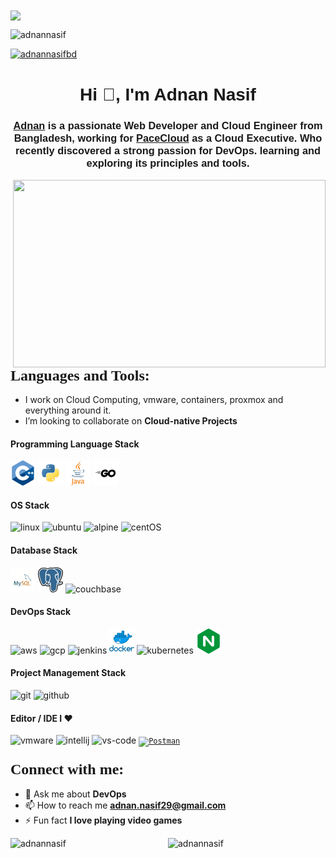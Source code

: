<img align="center" src="https://i.pinimg.com/originals/86/56/8d/86568d91236335604340fcc893087cdb.gif"/>
<p align="left"> <img src="https://komarev.com/ghpvc/?username=adnannasif&label=Profile%20views&color=0e75b6&style=flat" alt="adnannasif" /> </p>

<p <p align="left"> <a href="https://twitter.com/adnannasifbd" target="blank"><img src="https://img.shields.io/twitter/follow/adnannasifbd?logo=twitter&style=for-the-badge" alt="adnannasifbd" /></a> </p>
<!-- Header Section -->
<h1 align="center"><font face="Arial">Hi 👋, I'm Adnan Nasif </font></h1>
<h3 align="center"><font face="Arial"> <a href="https://www.linkedin.com/in/adnannasif/" target="_blank" rel="noreferrer">Adnan</a> is a passionate Web Developer and Cloud Engineer from Bangladesh, working for <a href="https://www.royalgreen.net/">PaceCloud</a>  as a Cloud Executive. Who recently discovered a strong passion for DevOps. learning and exploring its principles and tools.</font></h3>



<!-- GIF -->
<img align="right" height="300" width="500" src="https://i.redd.it/1d11s820dgm91.gif"/>

<!-- Languages and Tools Section -->
<h3 align="left"><font size="+2" face="Verdana">Languages and Tools:</font></h3>


- I work on Cloud Computing, vmware, containers, proxmox and everything around it.
- I’m looking to collaborate on **Cloud-native Projects**



#### Programming Language Stack


<p align="left"><img src="https://raw.githubusercontent.com/devicons/devicon/master/icons/cplusplus/cplusplus-original.svg" alt="bash" title="bash" title="c++" width="40" height="40"/>  <img src="https://raw.githubusercontent.com/github/explore/80688e429a7d4ef2fca1e82350fe8e3517d3494d/topics/python/python.png" alt="python" title="python" width="40" height="40"/> <img src="https://raw.githubusercontent.com/github/explore/80688e429a7d4ef2fca1e82350fe8e3517d3494d/topics/java/java.png" alt="java" title="java8" width="40" height="40"/>  <img src="https://raw.githubusercontent.com/github/explore/80688e429a7d4ef2fca1e82350fe8e3517d3494d/topics/go/go.png" alt="go" title="go" width="40" height="40"/> </p>

#### OS Stack
<p align="left"><img src="https://brandlogos.net/wp-content/uploads/2020/03/Linux-logo.png" alt="linux" title="linux" width="40" height="40"/>  <img src="https://www.vectorlogo.zone/logos/ubuntu/ubuntu-icon.svg" alt="ubuntu" title="ubuntu" width="40" height="40"/>  <img src="https://www.vectorlogo.zone/logos/alpinelinux/alpinelinux-icon.svg" alt="alpine" title="alpine" width="40" height="40"/> <img src="https://www.vectorlogo.zone/logos/centos/centos-icon.svg" alt="centOS" title="centOS" width="40" height="40"/> </p>

#### Database Stack
<p align="left"><img src="https://raw.githubusercontent.com/github/explore/80688e429a7d4ef2fca1e82350fe8e3517d3494d/topics/mysql/mysql.png" alt="mysql" title="mysql" width="40" height="40"/>  <img src="https://raw.githubusercontent.com/github/explore/80688e429a7d4ef2fca1e82350fe8e3517d3494d/topics/postgresql/postgresql.png" alt="postgresql" title="postgresql" width="40" height="40"/>  
  <img src="https://www.vectorlogo.zone/logos/mariadb/mariadb-icon.svg" alt="couchbase" title="mariaDB" width="40" height="40"/> </p>



#### DevOps Stack 
<p align="left"><img src="https://www.vectorlogo.zone/logos/amazon_aws/amazon_aws-icon.svg" alt="aws" title="aws" width="40" height="40"/> <img src="https://www.vectorlogo.zone/logos/google_cloud/google_cloud-icon.svg" alt="gcp" title="gcp" width="40" height="40"/>   <img src="https://www.vectorlogo.zone/logos/jenkins/jenkins-icon.svg" alt="jenkins" title="jenkins" width="40" height="40"/>   <img src="https://raw.githubusercontent.com/github/explore/80688e429a7d4ef2fca1e82350fe8e3517d3494d/topics/docker/docker.png" alt="docker" title="docker" width="40" height="40"/>  <img src="https://www.vectorlogo.zone/logos/kubernetes/kubernetes-icon.svg" alt="kubernetes" title="kubernetes" width="40" height="40"/>  <img src="https://raw.githubusercontent.com/github/explore/85cceaeeaf993ca35664dc37ea24f9237fbbfc14/topics/nginx/nginx.png" alt="nginx" title="nginx" width="40" height="40"/>  </p>

#### Project Management Stack
<p align="left"><img src="https://www.vectorlogo.zone/logos/git-scm/git-scm-icon.svg" alt="git" title="git" width="40" height="40"/>  <img src="https://www.vectorlogo.zone/logos/github/github-icon.svg" alt="github" title="github" width="40" height="40"/> 

#### Editor / IDE I ♥
<p align="left"><img src="https://www.cloudcomputing-news.net/wp-content/uploads/2022/02/vmware-logo.png" alt="vmware" title="sublime" width="40" height="40"/> <img src="https://cdn.worldvectorlogo.com/logos/intellij-idea-1.svg" alt="intellij" title="intellij" width="40" height="40"/> <img src="https://www.vectorlogo.zone/logos/visualstudio_code/visualstudio_code-icon.svg" alt="vs-code" title="vs-code" width="40" height="40"/> 
<code><a href="https://www.postman.com/"><img alt="Postman" title="Postman" src="https://encrypted-tbn0.gstatic.com/images?q=tbn:ANd9GcT1SqziERp60lz26yppI4NMAk92_cMzIepEqA&s" height="42"></a></code></p>
<h3 align="left"><font size="+2" face="Verdana">Connect with me:</font></h3>
<p align="left">
</p>

- 💬 Ask me about **DevOps**
- 📫 How to reach me **[adnan.nasif29@gmail.com](mailto:adnan.nasif29@gmail.com)**
- ⚡ Fun fact **I love playing video games**


 <p style="margin: 0; padding: 0; display: flex; justify-content: space-between;"><img style="width: 400px; height: 400px;" src="https://github-readme-stats.vercel.app/api?username=adnannasif&show_icons=true&locale=en" alt="adnannasif" /><img style="width: 400px; height: 400px;" src="https://github-readme-streak-stats.herokuapp.com/?user=adnannasif&" alt="adnannasif" /></p>

<!-- Contact Section -->


